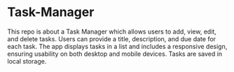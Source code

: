 # Task-Manager
This repo is about a Task Manager which allows users to add, view, edit, and delete tasks. Users can provide a title, description, and due date for each task. The app displays tasks in a list and includes a responsive design, ensuring usability on both desktop and mobile devices. Tasks are saved in local storage.
